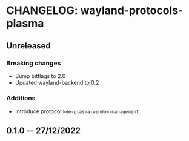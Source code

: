 # CHANGELOG: wayland-protocols-plasma

## Unreleased

### Breaking changes

- Bump bitflags to 2.0
- Updated wayland-backend to 0.2

### Additions

- Introduce protocol `kde-plasma-window-management`.

## 0.1.0 -- 27/12/2022
